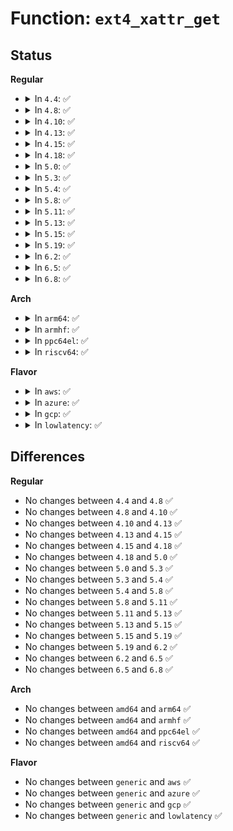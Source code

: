 # Function: <code>ext4_xattr_get</code>

## Status
<b>Regular</b>
<ul>
<li>
<details>
<summary>In <code>4.4</code>: ✅</summary>

```c
int ext4_xattr_get(struct inode *inode, int name_index, const char *name, void *buffer, size_t buffer_size);
```

**Collision:** Unique Global

**Inline:** No

**Transformation:** False

**Instances:**

```
In fs/ext4/xattr.c (ffffffff812de150)
Location: fs/ext4/xattr.c:379
Inline: False
Direct callers:
  - fs/ext4/xattr_user.c:ext4_xattr_user_get
  - fs/ext4/xattr_trusted.c:ext4_xattr_trusted_get
  - fs/ext4/acl.c:ext4_get_acl
  - fs/ext4/acl.c:ext4_get_acl
  - fs/ext4/xattr_security.c:ext4_xattr_security_get
  - fs/ext4/crypto_policy.c:ext4_process_policy
  - fs/ext4/crypto_policy.c:ext4_process_policy
  - fs/ext4/crypto_policy.c:ext4_get_policy
  - fs/ext4/crypto_key.c:_ext4_get_encryption_info
```
**Symbols:**

```
ffffffff812de150-ffffffff812de363: ext4_xattr_get (STB_GLOBAL)
```
</details>
</li>
<li>
<details>
<summary>In <code>4.8</code>: ✅</summary>

```c
int ext4_xattr_get(struct inode *inode, int name_index, const char *name, void *buffer, size_t buffer_size);
```

**Collision:** Unique Global

**Inline:** No

**Transformation:** False

**Instances:**

```
In fs/ext4/xattr.c (ffffffff8130dd80)
Location: fs/ext4/xattr.c:399
Inline: False
Direct callers:
  - fs/ext4/super.c:ext4_get_context
  - fs/ext4/xattr_user.c:ext4_xattr_user_get
  - fs/ext4/xattr_trusted.c:ext4_xattr_trusted_get
  - fs/ext4/acl.c:ext4_get_acl
  - fs/ext4/acl.c:ext4_get_acl
  - fs/ext4/xattr_security.c:ext4_xattr_security_get
```
**Symbols:**

```
ffffffff8130dd80-ffffffff8130dfaf: ext4_xattr_get (STB_GLOBAL)
```
</details>
</li>
<li>
<details>
<summary>In <code>4.10</code>: ✅</summary>

```c
int ext4_xattr_get(struct inode *inode, int name_index, const char *name, void *buffer, size_t buffer_size);
```

**Collision:** Unique Global

**Inline:** No

**Transformation:** False

**Instances:**

```
In fs/ext4/xattr.c (ffffffff81323b00)
Location: fs/ext4/xattr.c:404
Inline: False
Direct callers:
  - fs/ext4/super.c:ext4_get_context
  - fs/ext4/xattr_user.c:ext4_xattr_user_get
  - fs/ext4/xattr_trusted.c:ext4_xattr_trusted_get
  - fs/ext4/acl.c:ext4_get_acl
  - fs/ext4/acl.c:ext4_get_acl
  - fs/ext4/xattr_security.c:ext4_xattr_security_get
```
**Symbols:**

```
ffffffff81323b00-ffffffff81323d2e: ext4_xattr_get (STB_GLOBAL)
```
</details>
</li>
<li>
<details>
<summary>In <code>4.13</code>: ✅</summary>

```c
int ext4_xattr_get(struct inode *inode, int name_index, const char *name, void *buffer, size_t buffer_size);
```

**Collision:** Unique Global

**Inline:** No

**Transformation:** False

**Instances:**

```
In fs/ext4/xattr.c (ffffffff8133cfd0)
Location: fs/ext4/xattr.c:596
Inline: False
Direct callers:
  - fs/ext4/super.c:ext4_get_context
  - fs/ext4/xattr_trusted.c:ext4_xattr_trusted_get
  - fs/ext4/xattr_user.c:ext4_xattr_user_get
  - fs/ext4/acl.c:ext4_get_acl
  - fs/ext4/acl.c:ext4_get_acl
  - fs/ext4/xattr_security.c:ext4_xattr_security_get
```
**Symbols:**

```
ffffffff8133cfd0-ffffffff8133d24b: ext4_xattr_get (STB_GLOBAL)
```
</details>
</li>
<li>
<details>
<summary>In <code>4.15</code>: ✅</summary>

```c
int ext4_xattr_get(struct inode *inode, int name_index, const char *name, void *buffer, size_t buffer_size);
```

**Collision:** Unique Global

**Inline:** No

**Transformation:** False

**Instances:**

```
In fs/ext4/xattr.c (ffffffff813615b0)
Location: fs/ext4/xattr.c:606
Inline: False
Direct callers:
  - fs/ext4/super.c:ext4_get_context
  - fs/ext4/xattr_trusted.c:ext4_xattr_trusted_get
  - fs/ext4/xattr_user.c:ext4_xattr_user_get
  - fs/ext4/acl.c:ext4_get_acl
  - fs/ext4/acl.c:ext4_get_acl
  - fs/ext4/xattr_security.c:ext4_xattr_security_get
```
**Symbols:**

```
ffffffff813615b0-ffffffff8136182b: ext4_xattr_get (STB_GLOBAL)
```
</details>
</li>
<li>
<details>
<summary>In <code>4.18</code>: ✅</summary>

```c
int ext4_xattr_get(struct inode *inode, int name_index, const char *name, void *buffer, size_t buffer_size);
```

**Collision:** Unique Global

**Inline:** No

**Transformation:** False

**Instances:**

```
In fs/ext4/xattr.c (ffffffff8138fd80)
Location: fs/ext4/xattr.c:638
Inline: False
Direct callers:
  - fs/ext4/super.c:ext4_get_context
  - fs/ext4/xattr_trusted.c:ext4_xattr_trusted_get
  - fs/ext4/xattr_user.c:ext4_xattr_user_get
  - fs/ext4/acl.c:ext4_get_acl
  - fs/ext4/acl.c:ext4_get_acl
  - fs/ext4/xattr_security.c:ext4_xattr_security_get
```
**Symbols:**

```
ffffffff8138fd80-ffffffff81390030: ext4_xattr_get (STB_GLOBAL)
```
</details>
</li>
<li>
<details>
<summary>In <code>5.0</code>: ✅</summary>

```c
int ext4_xattr_get(struct inode *inode, int name_index, const char *name, void *buffer, size_t buffer_size);
```

**Collision:** Unique Global

**Inline:** No

**Transformation:** False

**Instances:**

```
In fs/ext4/xattr.c (ffffffff813a89d0)
Location: fs/ext4/xattr.c:637
Inline: False
Direct callers:
  - fs/ext4/super.c:ext4_get_context
  - fs/ext4/xattr_trusted.c:ext4_xattr_trusted_get
  - fs/ext4/xattr_user.c:ext4_xattr_user_get
  - fs/ext4/acl.c:ext4_get_acl
  - fs/ext4/acl.c:ext4_get_acl
  - fs/ext4/xattr_security.c:ext4_xattr_security_get
```
**Symbols:**

```
ffffffff813a89d0-ffffffff813a8c7c: ext4_xattr_get (STB_GLOBAL)
```
</details>
</li>
<li>
<details>
<summary>In <code>5.3</code>: ✅</summary>

```c
int ext4_xattr_get(struct inode *inode, int name_index, const char *name, void *buffer, size_t buffer_size);
```

**Collision:** Unique Global

**Inline:** No

**Transformation:** False

**Instances:**

```
In fs/ext4/xattr.c (ffffffff813d2be0)
Location: fs/ext4/xattr.c:637
Inline: False
Direct callers:
  - fs/ext4/super.c:ext4_get_context
  - fs/ext4/xattr_trusted.c:ext4_xattr_trusted_get
  - fs/ext4/xattr_user.c:ext4_xattr_user_get
  - fs/ext4/acl.c:ext4_get_acl
  - fs/ext4/acl.c:ext4_get_acl
  - fs/ext4/xattr_security.c:ext4_xattr_security_get
```
**Symbols:**

```
ffffffff813d2be0-ffffffff813d2eb9: ext4_xattr_get (STB_GLOBAL)
```
</details>
</li>
<li>
<details>
<summary>In <code>5.4</code>: ✅</summary>

```c
int ext4_xattr_get(struct inode *inode, int name_index, const char *name, void *buffer, size_t buffer_size);
```

**Collision:** Unique Global

**Inline:** No

**Transformation:** False

**Instances:**

```
In fs/ext4/xattr.c (ffffffff813ec2c0)
Location: fs/ext4/xattr.c:637
Inline: False
Direct callers:
  - fs/ext4/super.c:ext4_get_context
  - fs/ext4/xattr_trusted.c:ext4_xattr_trusted_get
  - fs/ext4/xattr_user.c:ext4_xattr_user_get
  - fs/ext4/acl.c:ext4_get_acl
  - fs/ext4/acl.c:ext4_get_acl
  - fs/ext4/xattr_security.c:ext4_xattr_security_get
```
**Symbols:**

```
ffffffff813ec2c0-ffffffff813ec599: ext4_xattr_get (STB_GLOBAL)
```
</details>
</li>
<li>
<details>
<summary>In <code>5.8</code>: ✅</summary>

```c
int ext4_xattr_get(struct inode *inode, int name_index, const char *name, void *buffer, size_t buffer_size);
```

**Collision:** Unique Global

**Inline:** No

**Transformation:** False

**Instances:**

```
In fs/ext4/xattr.c (ffffffff814395d0)
Location: fs/ext4/xattr.c:639
Inline: False
Direct callers:
  - fs/ext4/super.c:ext4_get_context
  - fs/ext4/xattr_hurd.c:ext4_xattr_hurd_get
  - fs/ext4/xattr_trusted.c:ext4_xattr_trusted_get
  - fs/ext4/xattr_user.c:ext4_xattr_user_get
  - fs/ext4/acl.c:ext4_get_acl
  - fs/ext4/acl.c:ext4_get_acl
  - fs/ext4/acl.c:ext4_get_acl
  - fs/ext4/xattr_security.c:ext4_xattr_security_get
```
**Symbols:**

```
ffffffff814395d0-ffffffff81439694: ext4_xattr_get (STB_GLOBAL)
```
</details>
</li>
<li>
<details>
<summary>In <code>5.11</code>: ✅</summary>

```c
int ext4_xattr_get(struct inode *inode, int name_index, const char *name, void *buffer, size_t buffer_size);
```

**Collision:** Unique Global

**Inline:** No

**Transformation:** False

**Instances:**

```
In fs/ext4/xattr.c (ffffffff814520f0)
Location: fs/ext4/xattr.c:639
Inline: False
Direct callers:
  - fs/ext4/super.c:ext4_get_context
  - fs/ext4/xattr_hurd.c:ext4_xattr_hurd_get
  - fs/ext4/xattr_trusted.c:ext4_xattr_trusted_get
  - fs/ext4/xattr_user.c:ext4_xattr_user_get
  - fs/ext4/acl.c:ext4_get_acl
  - fs/ext4/acl.c:ext4_get_acl
  - fs/ext4/acl.c:ext4_get_acl
  - fs/ext4/xattr_security.c:ext4_xattr_security_get
```
**Symbols:**

```
ffffffff814520f0-ffffffff814521b4: ext4_xattr_get (STB_GLOBAL)
```
</details>
</li>
<li>
<details>
<summary>In <code>5.13</code>: ✅</summary>

```c
int ext4_xattr_get(struct inode *inode, int name_index, const char *name, void *buffer, size_t buffer_size);
```

**Collision:** Unique Global

**Inline:** No

**Transformation:** False

**Instances:**

```
In fs/ext4/xattr.c (ffffffff81457830)
Location: fs/ext4/xattr.c:639
Inline: False
Direct callers:
  - fs/ext4/super.c:ext4_get_context
  - fs/ext4/xattr_hurd.c:ext4_xattr_hurd_get
  - fs/ext4/xattr_trusted.c:ext4_xattr_trusted_get
  - fs/ext4/xattr_user.c:ext4_xattr_user_get
  - fs/ext4/acl.c:ext4_get_acl
  - fs/ext4/acl.c:ext4_get_acl
  - fs/ext4/acl.c:ext4_get_acl
  - fs/ext4/xattr_security.c:ext4_xattr_security_get
```
**Symbols:**

```
ffffffff81457830-ffffffff814578f4: ext4_xattr_get (STB_GLOBAL)
```
</details>
</li>
<li>
<details>
<summary>In <code>5.15</code>: ✅</summary>

```c
int ext4_xattr_get(struct inode *inode, int name_index, const char *name, void *buffer, size_t buffer_size);
```

**Collision:** Unique Global

**Inline:** No

**Transformation:** False

**Instances:**

```
In fs/ext4/xattr.c (ffffffff814ab910)
Location: fs/ext4/xattr.c:639
Inline: False
Direct callers:
  - fs/ext4/super.c:ext4_get_context
  - fs/ext4/xattr_hurd.c:ext4_xattr_hurd_get
  - fs/ext4/xattr_trusted.c:ext4_xattr_trusted_get
  - fs/ext4/xattr_user.c:ext4_xattr_user_get
  - fs/ext4/acl.c:ext4_get_acl
  - fs/ext4/acl.c:ext4_get_acl
  - fs/ext4/acl.c:ext4_get_acl
  - fs/ext4/xattr_security.c:ext4_xattr_security_get
```
**Symbols:**

```
ffffffff814ab910-ffffffff814ab9d4: ext4_xattr_get (STB_GLOBAL)
```
</details>
</li>
<li>
<details>
<summary>In <code>5.19</code>: ✅</summary>

```c
int ext4_xattr_get(struct inode *inode, int name_index, const char *name, void *buffer, size_t buffer_size);
```

**Collision:** Unique Global

**Inline:** No

**Transformation:** False

**Instances:**

```
In fs/ext4/xattr.c (ffffffff81533780)
Location: fs/ext4/xattr.c:654
Inline: False
Direct callers:
  - fs/ext4/xattr_hurd.c:ext4_xattr_hurd_get
  - fs/ext4/xattr_trusted.c:ext4_xattr_trusted_get
  - fs/ext4/xattr_user.c:ext4_xattr_user_get
  - fs/ext4/acl.c:ext4_get_acl
  - fs/ext4/acl.c:ext4_get_acl
  - fs/ext4/xattr_security.c:ext4_xattr_security_get
  - fs/ext4/crypto.c:ext4_get_context
```
**Symbols:**

```
ffffffff81533780-ffffffff81533867: ext4_xattr_get (STB_GLOBAL)
```
</details>
</li>
<li>
<details>
<summary>In <code>6.2</code>: ✅</summary>

```c
int ext4_xattr_get(struct inode *inode, int name_index, const char *name, void *buffer, size_t buffer_size);
```

**Collision:** Unique Global

**Inline:** No

**Transformation:** False

**Instances:**

```
In fs/ext4/xattr.c (ffffffff815d1d50)
Location: fs/ext4/xattr.c:670
Inline: False
Direct callers:
  - fs/ext4/xattr_hurd.c:ext4_xattr_hurd_get
  - fs/ext4/xattr_trusted.c:ext4_xattr_trusted_get
  - fs/ext4/xattr_user.c:ext4_xattr_user_get
  - fs/ext4/acl.c:ext4_get_acl
  - fs/ext4/acl.c:ext4_get_acl
  - fs/ext4/xattr_security.c:ext4_xattr_security_get
  - fs/ext4/crypto.c:ext4_get_context
```
**Symbols:**

```
ffffffff815d1d50-ffffffff815d1e37: ext4_xattr_get (STB_GLOBAL)
```
</details>
</li>
<li>
<details>
<summary>In <code>6.5</code>: ✅</summary>

```c
int ext4_xattr_get(struct inode *inode, int name_index, const char *name, void *buffer, size_t buffer_size);
```

**Collision:** Unique Global

**Inline:** No

**Transformation:** False

**Instances:**

```
In fs/ext4/xattr.c (ffffffff816097f0)
Location: fs/ext4/xattr.c:699
Inline: False
Direct callers:
  - fs/ext4/xattr_hurd.c:ext4_xattr_hurd_get
  - fs/ext4/xattr_trusted.c:ext4_xattr_trusted_get
  - fs/ext4/xattr_user.c:ext4_xattr_user_get
  - fs/ext4/acl.c:ext4_get_acl
  - fs/ext4/acl.c:ext4_get_acl
  - fs/ext4/xattr_security.c:ext4_xattr_security_get
  - fs/ext4/crypto.c:ext4_get_context
```
**Symbols:**

```
ffffffff816097f0-ffffffff816098d7: ext4_xattr_get (STB_GLOBAL)
```
</details>
</li>
<li>
<details>
<summary>In <code>6.8</code>: ✅</summary>

```c
int ext4_xattr_get(struct inode *inode, int name_index, const char *name, void *buffer, size_t buffer_size);
```

**Collision:** Unique Global

**Inline:** No

**Transformation:** False

**Instances:**

```
In fs/ext4/xattr.c (ffffffff81642540)
Location: fs/ext4/xattr.c:699
Inline: False
Direct callers:
  - fs/ext4/xattr_hurd.c:ext4_xattr_hurd_get
  - fs/ext4/xattr_trusted.c:ext4_xattr_trusted_get
  - fs/ext4/xattr_user.c:ext4_xattr_user_get
  - fs/ext4/acl.c:ext4_get_acl
  - fs/ext4/acl.c:ext4_get_acl
  - fs/ext4/xattr_security.c:ext4_xattr_security_get
  - fs/ext4/crypto.c:ext4_get_context
```
**Symbols:**

```
ffffffff81642540-ffffffff81642627: ext4_xattr_get (STB_GLOBAL)
```
</details>
</li>
</ul>
<b>Arch</b>
<ul>
<li>
<details>
<summary>In <code>arm64</code>: ✅</summary>

```c
int ext4_xattr_get(struct inode *inode, int name_index, const char *name, void *buffer, size_t buffer_size);
```

**Collision:** Unique Global

**Inline:** No

**Transformation:** False

**Instances:**

```
In fs/ext4/xattr.c (ffff8000104c51c8)
Location: fs/ext4/xattr.c:637
Inline: False
Direct callers:
  - fs/ext4/super.c:ext4_get_context
  - fs/ext4/xattr_trusted.c:ext4_xattr_trusted_get
  - fs/ext4/xattr_user.c:ext4_xattr_user_get
  - fs/ext4/acl.c:ext4_get_acl
  - fs/ext4/acl.c:ext4_get_acl
  - fs/ext4/xattr_security.c:ext4_xattr_security_get
```
**Symbols:**

```
ffff8000104c51c8-ffff8000104c5494: ext4_xattr_get (STB_GLOBAL)
```
</details>
</li>
<li>
<details>
<summary>In <code>armhf</code>: ✅</summary>

```c
int ext4_xattr_get(struct inode *inode, int name_index, const char *name, void *buffer, size_t buffer_size);
```

**Collision:** Unique Global

**Inline:** No

**Transformation:** False

**Instances:**

```
In fs/ext4/xattr.c (c0689284)
Location: fs/ext4/xattr.c:637
Inline: False
Direct callers:
  - fs/ext4/super.c:ext4_get_context
  - fs/ext4/xattr_trusted.c:ext4_xattr_trusted_get
  - fs/ext4/xattr_user.c:ext4_xattr_user_get
  - fs/ext4/acl.c:ext4_get_acl
  - fs/ext4/acl.c:ext4_get_acl
  - fs/ext4/xattr_security.c:ext4_xattr_security_get
```
**Symbols:**

```
c0689284-c0689520: ext4_xattr_get (STB_GLOBAL)
```
</details>
</li>
<li>
<details>
<summary>In <code>ppc64el</code>: ✅</summary>

```c
int ext4_xattr_get(struct inode *inode, int name_index, const char *name, void *buffer, size_t buffer_size);
```

**Collision:** Unique Global

**Inline:** No

**Transformation:** False

**Instances:**

```
In fs/ext4/xattr.c (c0000000005fce80)
Location: fs/ext4/xattr.c:637
Inline: False
Direct callers:
  - fs/ext4/super.c:ext4_get_context
  - fs/ext4/xattr_trusted.c:ext4_xattr_trusted_get
  - fs/ext4/xattr_user.c:ext4_xattr_user_get
  - fs/ext4/acl.c:ext4_get_acl
  - fs/ext4/acl.c:ext4_get_acl
  - fs/ext4/acl.c:ext4_get_acl
  - fs/ext4/xattr_security.c:ext4_xattr_security_get
```
**Symbols:**

```
c0000000005fce80-c0000000005fd220: ext4_xattr_get (STB_GLOBAL)
```
</details>
</li>
<li>
<details>
<summary>In <code>riscv64</code>: ✅</summary>

```c
int ext4_xattr_get(struct inode *inode, int name_index, const char *name, void *buffer, size_t buffer_size);
```

**Collision:** Unique Global

**Inline:** No

**Transformation:** False

**Instances:**

```
In fs/ext4/xattr.c (ffffffe00033fa74)
Location: fs/ext4/xattr.c:637
Inline: False
Direct callers:
  - fs/ext4/super.c:ext4_get_context
  - fs/ext4/xattr_trusted.c:ext4_xattr_trusted_get
  - fs/ext4/xattr_user.c:ext4_xattr_user_get
  - fs/ext4/acl.c:ext4_get_acl
  - fs/ext4/acl.c:ext4_get_acl
  - fs/ext4/xattr_security.c:ext4_xattr_security_get
```
**Symbols:**

```
ffffffe00033fa74-ffffffe00033fca4: ext4_xattr_get (STB_GLOBAL)
```
</details>
</li>
</ul>
<b>Flavor</b>
<ul>
<li>
<details>
<summary>In <code>aws</code>: ✅</summary>

```c
int ext4_xattr_get(struct inode *inode, int name_index, const char *name, void *buffer, size_t buffer_size);
```

**Collision:** Unique Global

**Inline:** No

**Transformation:** False

**Instances:**

```
In fs/ext4/xattr.c (ffffffff813e48a0)
Location: fs/ext4/xattr.c:637
Inline: False
Direct callers:
  - fs/ext4/super.c:ext4_get_context
  - fs/ext4/xattr_trusted.c:ext4_xattr_trusted_get
  - fs/ext4/xattr_user.c:ext4_xattr_user_get
  - fs/ext4/acl.c:ext4_get_acl
  - fs/ext4/acl.c:ext4_get_acl
  - fs/ext4/xattr_security.c:ext4_xattr_security_get
```
**Symbols:**

```
ffffffff813e48a0-ffffffff813e4b79: ext4_xattr_get (STB_GLOBAL)
```
</details>
</li>
<li>
<details>
<summary>In <code>azure</code>: ✅</summary>

```c
int ext4_xattr_get(struct inode *inode, int name_index, const char *name, void *buffer, size_t buffer_size);
```

**Collision:** Unique Global

**Inline:** No

**Transformation:** False

**Instances:**

```
In fs/ext4/xattr.c (ffffffff813d5320)
Location: fs/ext4/xattr.c:637
Inline: False
Direct callers:
  - fs/ext4/super.c:ext4_get_context
  - fs/ext4/xattr_trusted.c:ext4_xattr_trusted_get
  - fs/ext4/xattr_user.c:ext4_xattr_user_get
  - fs/ext4/acl.c:ext4_get_acl
  - fs/ext4/acl.c:ext4_get_acl
  - fs/ext4/xattr_security.c:ext4_xattr_security_get
```
**Symbols:**

```
ffffffff813d5320-ffffffff813d55f9: ext4_xattr_get (STB_GLOBAL)
```
</details>
</li>
<li>
<details>
<summary>In <code>gcp</code>: ✅</summary>

```c
int ext4_xattr_get(struct inode *inode, int name_index, const char *name, void *buffer, size_t buffer_size);
```

**Collision:** Unique Global

**Inline:** No

**Transformation:** False

**Instances:**

```
In fs/ext4/xattr.c (ffffffff813e1c20)
Location: fs/ext4/xattr.c:637
Inline: False
Direct callers:
  - fs/ext4/super.c:ext4_get_context
  - fs/ext4/xattr_trusted.c:ext4_xattr_trusted_get
  - fs/ext4/xattr_user.c:ext4_xattr_user_get
  - fs/ext4/acl.c:ext4_get_acl
  - fs/ext4/acl.c:ext4_get_acl
  - fs/ext4/xattr_security.c:ext4_xattr_security_get
```
**Symbols:**

```
ffffffff813e1c20-ffffffff813e1ef9: ext4_xattr_get (STB_GLOBAL)
```
</details>
</li>
<li>
<details>
<summary>In <code>lowlatency</code>: ✅</summary>

```c
int ext4_xattr_get(struct inode *inode, int name_index, const char *name, void *buffer, size_t buffer_size);
```

**Collision:** Unique Global

**Inline:** No

**Transformation:** False

**Instances:**

```
In fs/ext4/xattr.c (ffffffff813f7030)
Location: fs/ext4/xattr.c:637
Inline: False
Direct callers:
  - fs/ext4/super.c:ext4_get_context
  - fs/ext4/xattr_trusted.c:ext4_xattr_trusted_get
  - fs/ext4/xattr_user.c:ext4_xattr_user_get
  - fs/ext4/acl.c:ext4_get_acl
  - fs/ext4/acl.c:ext4_get_acl
  - fs/ext4/xattr_security.c:ext4_xattr_security_get
```
**Symbols:**

```
ffffffff813f7030-ffffffff813f7309: ext4_xattr_get (STB_GLOBAL)
```
</details>
</li>
</ul>

## Differences
<b>Regular</b>
<ul>
<li>
No changes between <code>4.4</code> and <code>4.8</code> ✅
</li>
<li>
No changes between <code>4.8</code> and <code>4.10</code> ✅
</li>
<li>
No changes between <code>4.10</code> and <code>4.13</code> ✅
</li>
<li>
No changes between <code>4.13</code> and <code>4.15</code> ✅
</li>
<li>
No changes between <code>4.15</code> and <code>4.18</code> ✅
</li>
<li>
No changes between <code>4.18</code> and <code>5.0</code> ✅
</li>
<li>
No changes between <code>5.0</code> and <code>5.3</code> ✅
</li>
<li>
No changes between <code>5.3</code> and <code>5.4</code> ✅
</li>
<li>
No changes between <code>5.4</code> and <code>5.8</code> ✅
</li>
<li>
No changes between <code>5.8</code> and <code>5.11</code> ✅
</li>
<li>
No changes between <code>5.11</code> and <code>5.13</code> ✅
</li>
<li>
No changes between <code>5.13</code> and <code>5.15</code> ✅
</li>
<li>
No changes between <code>5.15</code> and <code>5.19</code> ✅
</li>
<li>
No changes between <code>5.19</code> and <code>6.2</code> ✅
</li>
<li>
No changes between <code>6.2</code> and <code>6.5</code> ✅
</li>
<li>
No changes between <code>6.5</code> and <code>6.8</code> ✅
</li>
</ul>
<b>Arch</b>
<ul>
<li>
No changes between <code>amd64</code> and <code>arm64</code> ✅
</li>
<li>
No changes between <code>amd64</code> and <code>armhf</code> ✅
</li>
<li>
No changes between <code>amd64</code> and <code>ppc64el</code> ✅
</li>
<li>
No changes between <code>amd64</code> and <code>riscv64</code> ✅
</li>
</ul>
<b>Flavor</b>
<ul>
<li>
No changes between <code>generic</code> and <code>aws</code> ✅
</li>
<li>
No changes between <code>generic</code> and <code>azure</code> ✅
</li>
<li>
No changes between <code>generic</code> and <code>gcp</code> ✅
</li>
<li>
No changes between <code>generic</code> and <code>lowlatency</code> ✅
</li>
</ul>
